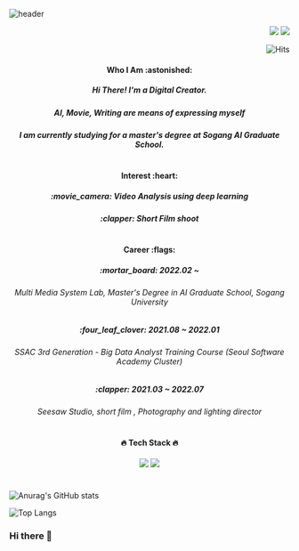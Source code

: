 <!-- <h3 align="left"> ✨ Jaechan Jo ✨ </h3>
 -->
![header](https://capsule-render.vercel.app/api?type=slice&color=auto&height=300&section=header&text=Hello%20I'm%20Jaechan!&animation=fadeIn&fontAlign=80&fontAlignY=65&rotate=-20&fontSize=35)


<div align="right">

<a href="https://blog.naver.com/jjc123a">
  <img src="https://img.shields.io/badge/Blog-4B0150?style=flat-square&logo=Blogger&logoColor=white"/></a>
 
<a href="https://www.instagram.com/mile.le.ok/">
  <img src="https://img.shields.io/badge/Instagram-E4405F?style=flat-square&logo=Instagram&logoColor=white"/></a>
  
![Hits](https://hits.seeyoufarm.com/api/count/incr/badge.svg?url=https%3A%2F%2Fgithub.com%2Fjaechanjo%2Fhit-counter&count_bg=%23FFA500&title_bg=%23555555&icon=hey.svg&icon_color=%23E7E7E7&title=hits&edge_flat=true)

</div>


<div align="center">
<h4 align="center"> Who I Am :astonished: </h4>
<h5 align="center"> Hi There! I'm a Digital Creator. </h5>
<h5 align="center"> AI, Movie, Writing are means of expressing myself </div>
<h5 align="center"> I am currently studying for a master's degree at Sogang AI Graduate School. </div>

#
<div align="center">
<h4 align="center"> Interest :heart: </h4>
<h5 align="center"> :movie_camera: Video Analysis using deep learning </h5>
<h5 align="center"> :clapper: Short Film shoot </div>

#
<div align="center">
<h4 align="center"> Career :flags: </h4>
<h5 align="center"> :mortar_board: 2022.02 ~  
  
  <h6 align="center"> Multi Media System Lab, Master's Degree in AI Graduate School, Sogang University </h6> 
  </h5>
  
  
<h5 align="center"> :four_leaf_clover: 2021.08 ~ 2022.01  
  
  <h6 align="center"> SSAC 3rd Generation - Big Data Analyst Training Course (Seoul Software Academy Cluster) </h6>
  </h5>
  
  
<h5 align="center"> :clapper: 2021.03 ~ 2022.07  
  
  <h6 align="center"> Seesaw Studio, short film <Blade>, Photography and lighting director </h6>
    </h5>
</div>

#
<div align="center">
<h4 align="center"> 🔥 Tech Stack 🔥 </h4>
<img src="https://img.shields.io/badge/Python-3776AB?style=flat-square&logo=Python&logoColor=white"/>
<img src="https://img.shields.io/badge/Pytorch-EE4C2C?style=flat-square&logo=Pytorch&logoColor=white"/>
</div>

#
<div align="left">

![Anurag's GitHub stats](https://github-readme-stats.vercel.app/api?username=jaechanjo&show_icons=true&theme=swift)

![Top Langs](https://github-readme-stats.vercel.app/api/top-langs/?username=jaechanjo&layout=compact&theme=swift)

</div>  
  
### Hi there 👋

<!--
**jaechanjo/jaechanjo** is a ✨ _special_ ✨ repository because its `README.md` (this file) appears on your GitHub profile.

Here are some ideas to get you started:

- 🔭 I’m currently working on ...
- 🌱 I’m currently learning ...
- 👯 I’m looking to collaborate on ...
- 🤔 I’m looking for help with ...
- 💬 Ask me about ...
- 📫 How to reach me: ...
- 😄 Pronouns: ...
- ⚡ Fun fact: ...
-->
